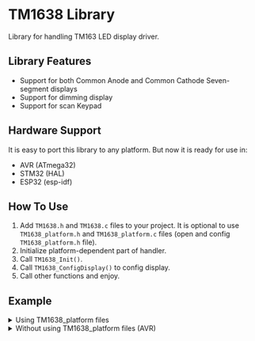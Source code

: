 # TM1638 Library
Library for handling TM163 LED display driver.

## Library Features
-   Support for both Common Anode and Common Cathode Seven-segment displays
-   Support for dimming display
-   Support for scan Keypad

## Hardware Support
It is easy to port this library to any platform. But now it is ready for use in:
- AVR (ATmega32)
- STM32 (HAL)
- ESP32 (esp-idf)

## How To Use
1. Add `TM1638.h` and `TM1638.c` files to your project.  It is optional to use `TM1638_platform.h` and `TM1638_platform.c` files (open and config `TM1638_platform.h` file).
2. Initialize platform-dependent part of handler.
4. Call `TM1638_Init()`.
5. Call `TM1638_ConfigDisplay()` to config display.
6. Call other functions and enjoy.

## Example
<details>
<summary>Using TM1638_platform files</summary>

```c
#include <stdio.h>
#include "TM1638.h"
#include "TM1638_platform.h"

int main(void)
{
  TM1638_Handler_t Handler;

  TM1638_Platform_Init(&Handler);
  TM1638_Init(&Handler, 0);
  TM1638_ConfigDisplay(&Handler, 7, TM1638DisplayStateON);

  while (1)
  {
    // Display the number 8 and Decimal Point in the SEG1 
    TM1638_SetSingleDigit_HEX(&Handler, 8 | TM1638DecimalPoint, 0);
  }

  TM1638_DeInit(&Handler);
  return 0;
}
```
</details>


<details>
<summary>Without using TM1638_platform files (AVR)</summary>

```c
#include <stdio.h>
#include <avr/io.h>
#define F_CPU 8000000
#include <util/delay.h>
#include "TM1638.h"

#define DIO_DDR   DDRA
#define DIO_PORT  PORTA
#define DIO_PIN   PINA
#define DIO_NUM   0

#define CLK_DDR   DDRA
#define CLK_PORT  PORTA
#define CLK_NUM   1

#define STB_DDR   DDRA
#define STB_PORT  PORTA
#define STB_NUM   2


void TM1638_Platform_DioDeInit(void)
{
  DIO_PORT &= ~(1<<DIO_NUM);
  DIO_DDR &= ~(1<<DIO_NUM);
}
void TM1638_Platform_DioConfigOut(void)
{
  DIO_DDR |= (1<<DIO_NUM);
}
void TM1638_Platform_DioConfigIn(void)
{
  DIO_DDR &= ~(1<<DIO_NUM);
}
void TM1638_Platform_DioWrite(uint8_t Level)
{
  if (Level)
    DIO_PORT |= (1<<DIO_NUM);
  else
    DIO_PORT &= ~(1<<DIO_NUM);
}
uint8_t TM1638_Platform_DioRead(void)
{
  return (DIO_PIN >> DIO_NUM) & 0x01;
}


void TM1638_Platform_ClkDeInit(void)
{
  CLK_PORT &= ~(1<<CLK_NUM);
  CLK_DDR &= ~(1<<CLK_NUM);
}
void TM1638_Platform_ClkConfigOut(void)
{
  CLK_DDR |= (1<<CLK_NUM);
}
void TM1638_Platform_ClkWrite(uint8_t Level)
{
  if (Level)
    CLK_PORT |= (1<<CLK_NUM);
  else
    CLK_PORT &= ~(1<<CLK_NUM);
}

void TM1638_Platform_StbDeInit(void)
{
  STB_PORT &= ~(1<<STB_NUM);
  STB_DDR &= ~(1<<STB_NUM);
}
void TM1638_Platform_StbConfigOut(void)
{
  STB_DDR |= (1<<STB_NUM);
}
void TM1638_Platform_StbWrite(uint8_t Level)
{
  if (Level)
    STB_PORT |= (1<<STB_NUM);
  else
    STB_PORT &= ~(1<<STB_NUM);
}


void TM1638_Platform_DelayUs(uint8_t Delay)
{
  for (; Delay; --Delay)
    _delay_us(1);
}


int main(void)
{
  TM1638_Handler_t Handler;

  Handler.DioDeInit     = TM1638_Platform_DioDeInit;
  Handler.DioConfigOut  = TM1638_Platform_DioConfigOut;
  Handler.DioConfigIn   = TM1638_Platform_DioConfigIn;
  Handler.DioWrite      = TM1638_Platform_DioWrite;
  Handler.DioRead       = TM1638_Platform_DioRead;
  Handler.ClkDeInit     = TM1638_Platform_ClkDeInit;
  Handler.ClkConfigOut  = TM1638_Platform_ClkConfigOut;
  Handler.ClkWrite      = TM1638_Platform_ClkWrite;
  Handler.StbDeInit     = TM1638_Platform_StbDeInit;
  Handler.StbConfigOut  = TM1638_Platform_StbConfigOut;
  Handler.StbWrite      = TM1638_Platform_StbWrite;
  Handler.DelayUs       = TM1638_Platform_DelayUs;

  TM1638_Init(&Handler, 0);
  TM1638_ConfigDisplay(&Handler, 7, TM1638DisplayStateON);

  while (1)
  {
    // Display the number 8 and Decimal Point in the SEG1 
    TM1638_SetSingleDigit_HEX(&Handler, 8 | TM1638DecimalPoint, 0);
  }

  TM1638_DeInit(&Handler);
  return 0;
}
```
</details>